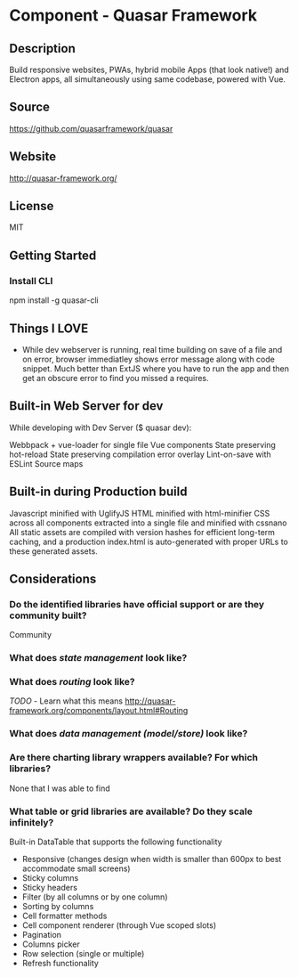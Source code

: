 # Component - Quasar Framework

## Description
Build responsive websites, PWAs, hybrid mobile Apps (that look native!) and Electron apps, all simultaneously using same codebase, powered with Vue.

## Source
https://github.com/quasarframework/quasar

## Website
http://quasar-framework.org/

## License
MIT

## Getting Started
### Install CLI
npm install -g quasar-cli

## Things I LOVE
 - While dev webserver is running, real time building on save of a file and on error, browser immediatley shows error message along with code snippet.  Much better than ExtJS where you have to run the app and then get an obscure error to find you missed a requires.


## Built-in Web Server for dev
While developing with Dev Server ($ quasar dev):

Webbpack + vue-loader for single file Vue components
State preserving hot-reload
State preserving compilation error overlay
Lint-on-save with ESLint
Source maps

## Built-in during Production build
Javascript minified with UglifyJS
HTML minified with html-minifier
CSS across all components extracted into a single file and minified with cssnano
All static assets are compiled with version hashes for efficient long-term caching, and a production index.html is auto-generated with proper URLs to these generated assets.


## Considerations
### Do the identified libraries have official support or are they community built? 
Community


### What does *state management* look like? 


### What does *routing* look like? 
*TODO* - Learn what this means http://quasar-framework.org/components/layout.html#Routing

### What does *data management (model/store)* look like? 


### Are there charting library wrappers available? For which libraries? 
None that I was able to find


### What table or grid libraries are available? Do they scale infinitely? 
Built-in DataTable that supports the following functionality
- Responsive (changes design when width is smaller than 600px to best accommodate small screens)
- Sticky columns
- Sticky headers
- Filter (by all columns or by one column)
- Sorting by columns
- Cell formatter methods
- Cell component renderer (through Vue scoped slots)
- Pagination
- Columns picker
- Row selection (single or multiple)
- Refresh functionality